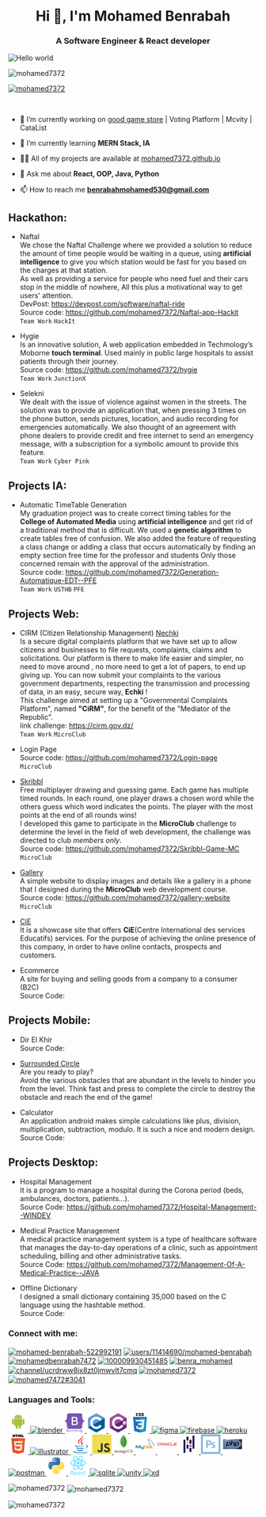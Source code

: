 <h1 align="center">Hi 👋, I'm Mohamed Benrabah</h1>
<h3 align="center">A Software Engineer & React developer</h3>

<img src="https://raw.githubusercontent.com/sagar-viradiya/sagar-viradiya/master/resources/banner.png" alt="Hello world">

<p align="left"> <img src="https://komarev.com/ghpvc/?username=mohamed7372&label=Profile%20views&color=0e75b6&style=flat" alt="mohamed7372" /> </p>

<p align="left"> <a href="https://github.com/ryo-ma/github-profile-trophy"><img src="https://github-profile-trophy.vercel.app/?username=mohamed7372" alt="mohamed7372" /></a> </p>

<p align="left"> <a href="https://twitter.com/" target="blank"><img src="https://img.shields.io/twitter/follow/?logo=twitter&style=for-the-badge" alt="" /></a> </p>

- 🔭 I’m currently working on [good game store](https://github.com/mohamed7372/Good-Game-Store) | Voting Platform | Mcvity | CataList

- 🌱 I’m currently learning **MERN Stack, IA**

- 👨‍💻 All of my projects are available at [mohamed7372.github.io](mohamed7372.github.io)

- 💬 Ask me about **React, OOP, Java, Python**

- 📫 How to reach me **benrabahmohamed530@gmail.com**

## Hackathon:
- Naftal </br>
We chose the Naftal Challenge where we provided a solution to reduce the amount of time people would be waiting in a queue, using <b>artificial intelligence</b> to give you which station would be fast for you based on the charges at that station.</br>
As well as providing a service for people who need fuel and their cars stop in the middle of nowhere, All this plus a motivational way to get users' attention.</br>
DevPost: https://devpost.com/software/naftal-ride </br>
Source code: https://github.com/mohamed7372/Naftal-app-Hackit </br>
`Team Work` `HackIt`

- Hygie </br>
Is an innovative solution, A web application embedded in Techmology’s Moborne <b>touch terminal</b>. Used mainly in public large hospitals to assist patients through their journey.</br>
Source code: https://github.com/mohamed7372/hygie </br>
`Team Work` `JunctionX`

- Selekni </br>
We dealt with the issue of violence against women in the streets. The solution was to provide an application that, when pressing 3 times on the phone button, sends pictures, location, and audio recording for emergencies automatically. We also thought of an agreement with phone dealers to provide credit and free internet to send an emergency message, with a subscription for a symbolic amount to provide this feature.</br>
`Team Work` `Cyber Pink`

## Projects IA:
- Automatic TimeTable Generation</br>
My graduation project was to create correct timing tables for the <b>College of Automated Media</b> using <b>artificial intelligence</b> and get rid of a traditional method that is difficult. We used a <b>genetic algorithm</b> to create tables free of confusion. We also added the feature of requesting a class change or adding a class that occurs automatically by finding an empty section free time for the professor and students Only those concerned remain with the approval of the administration. </br>
Source code: https://github.com/mohamed7372/Generation-Automatique-EDT--PFE </br>
`Team Work` `USTHB` `PFE`

## Projects Web:
- CIRM (Citizen Relationship Management) [Nechki](https://astounding-pasca-8d705c.netlify.app/)</br>
Is a secure digital complaints platform that we have set up to allow citizens and businesses to file requests, complaints, claims and solicitations. Our platform is there to make life easier and simpler, no need to move around , no more need to get a lot of papers, to end up giving up. You can now submit your complaints to the various government departments, respecting the transmission and processing of data, in an easy, secure way, <b>Echki</b> !</br>
This challenge aimed at setting up a "Governmental Complaints Platform", named <b>"CiRM"</b>, for the benefit of the "Mediator of the Republic".</br>
link challenge: https://cirm.gov.dz/ </br>
`Team Work` `MicroClub`

- Login Page</br>
Source code: https://github.com/mohamed7372/Login-page </br>
`MicroClub`

- [Skribbl](https://benrabah-skribbl.herokuapp.com/)</br>
Free multiplayer drawing and guessing game. Each game has multiple timed rounds. In each round, one player draws a chosen word while the others guess which word indicates the points. The player with the most points at the end of all rounds wins!</br>
I developed this game to participate in the <b>MicroClub</b> challenge to determine the level in the field of web development, the challenge was directed to club <i>members only</i>.</br>
Source code: https://github.com/mohamed7372/Skribbl-Game-MC </br>
`MicroClub`

- [Gallery](https://benrabah-gallery.herokuapp.com/)</br>
A simple website to display images and details like a gallery in a phone that I designed during the <b>MicroClub</b> web development course.</br>
Source code: https://github.com/mohamed7372/gallery-website </br>
`MicroClub`

- [CiE](https://benrabah-cie.herokuapp.com/)</br>
It is a showcase site that offers <b>CiE</b>(Centre International des services Educatifs) services. For the purpose of achieving the online presence of this company, in order to have online contacts, prospects and customers. </br>

- Ecommerce </br>
A site for buying and selling goods from a company to a consumer (B2C)</br>
Source Code: 

## Projects Mobile:
- Dir El Khir </br>
Source Code: 

- [Surrounded Circle](https://play.google.com/store/apps/details?id=com.axegames.surroundedcircle&hl=en&gl=US)</br>
Are you ready to play?</br>
Avoid the various obstacles that are abundant in the levels to hinder you from the level. Think fast and press to complete the circle to destroy the obstacle and reach the end of the game!</br>

- Calculator </br>
An application android makes simple calculations like plus, division, multiplication, subtraction, modulo. It is such a nice and modern design.</br>
Source Code: 


## Projects Desktop:
- Hospital Management </br>
It is a program to manage a hospital during the Corona period (beds, ambulances, doctors, patients...).</br>
Source Code: https://github.com/mohamed7372/Hospital-Management--WINDEV

- Medical Practice Management </br>
A medical practice management system is a type of healthcare software that manages the day-to-day operations of a clinic, such as appointment scheduling, billing and other administrative tasks.</br>
Source Code: https://github.com/mohamed7372/Management-Of-A-Medical-Practice--JAVA

- Offline Dictionary </br>
I designed a small dictionary containing 35,000 based on the C language using the hashtable method. </br>
Source Code: 

<h3 align="left">Connect with me:</h3>
<p align="left">
<a href="https://linkedin.com/in/mohamed-benrabah-522992191" target="blank"><img align="center" src="https://raw.githubusercontent.com/rahuldkjain/github-profile-readme-generator/master/src/images/icons/Social/linked-in-alt.svg" alt="mohamed-benrabah-522992191" height="30" width="40" /></a>
<a href="https://stackoverflow.com/users/users/11414690/mohamed-benrabah" target="blank"><img align="center" src="https://raw.githubusercontent.com/rahuldkjain/github-profile-readme-generator/master/src/images/icons/Social/stack-overflow.svg" alt="users/11414690/mohamed-benrabah" height="30" width="40" /></a>
<a href="https://kaggle.com/mohamedbenrabah7472" target="blank"><img align="center" src="https://raw.githubusercontent.com/rahuldkjain/github-profile-readme-generator/master/src/images/icons/Social/kaggle.svg" alt="mohamedbenrabah7472" height="30" width="40" /></a>
<a href="https://fb.com/100009930451485" target="blank"><img align="center" src="https://raw.githubusercontent.com/rahuldkjain/github-profile-readme-generator/master/src/images/icons/Social/facebook.svg" alt="100009930451485" height="30" width="40" /></a>
<a href="https://instagram.com/benra_mohamed" target="blank"><img align="center" src="https://raw.githubusercontent.com/rahuldkjain/github-profile-readme-generator/master/src/images/icons/Social/instagram.svg" alt="benra_mohamed" height="30" width="40" /></a>
<a href="https://www.youtube.com/c/channel/ucrdrww8jx8zt0jmwvlt7cmq" target="blank"><img align="center" src="https://raw.githubusercontent.com/rahuldkjain/github-profile-readme-generator/master/src/images/icons/Social/youtube.svg" alt="channel/ucrdrww8jx8zt0jmwvlt7cmq" height="30" width="40" /></a>
<a href="https://www.leetcode.com/mohamed7372" target="blank"><img align="center" src="https://raw.githubusercontent.com/rahuldkjain/github-profile-readme-generator/master/src/images/icons/Social/leet-code.svg" alt="mohamed7372" height="30" width="40" /></a>
<a href="https://discord.gg/mohamed7472#3041" target="blank"><img align="center" src="https://raw.githubusercontent.com/rahuldkjain/github-profile-readme-generator/master/src/images/icons/Social/discord.svg" alt="mohamed7472#3041" height="30" width="40" /></a>
</p>

<h3 align="left">Languages and Tools:</h3>
<p align="left"> <a href="https://developer.android.com" target="_blank" rel="noreferrer"> <img src="https://raw.githubusercontent.com/devicons/devicon/master/icons/android/android-original-wordmark.svg" alt="android" width="40" height="40"/> </a> <a href="https://www.blender.org/" target="_blank" rel="noreferrer"> <img src="https://download.blender.org/branding/community/blender_community_badge_white.svg" alt="blender" width="40" height="40"/> </a> <a href="https://getbootstrap.com" target="_blank" rel="noreferrer"> <img src="https://raw.githubusercontent.com/devicons/devicon/master/icons/bootstrap/bootstrap-plain-wordmark.svg" alt="bootstrap" width="40" height="40"/> </a> <a href="https://www.cprogramming.com/" target="_blank" rel="noreferrer"> <img src="https://raw.githubusercontent.com/devicons/devicon/master/icons/c/c-original.svg" alt="c" width="40" height="40"/> </a> <a href="https://www.w3schools.com/cs/" target="_blank" rel="noreferrer"> <img src="https://raw.githubusercontent.com/devicons/devicon/master/icons/csharp/csharp-original.svg" alt="csharp" width="40" height="40"/> </a> <a href="https://www.w3schools.com/css/" target="_blank" rel="noreferrer"> <img src="https://raw.githubusercontent.com/devicons/devicon/master/icons/css3/css3-original-wordmark.svg" alt="css3" width="40" height="40"/> </a> <a href="https://www.figma.com/" target="_blank" rel="noreferrer"> <img src="https://www.vectorlogo.zone/logos/figma/figma-icon.svg" alt="figma" width="40" height="40"/> </a> <a href="https://firebase.google.com/" target="_blank" rel="noreferrer"> <img src="https://www.vectorlogo.zone/logos/firebase/firebase-icon.svg" alt="firebase" width="40" height="40"/> </a> <a href="https://heroku.com" target="_blank" rel="noreferrer"> <img src="https://www.vectorlogo.zone/logos/heroku/heroku-icon.svg" alt="heroku" width="40" height="40"/> </a> <a href="https://www.w3.org/html/" target="_blank" rel="noreferrer"> <img src="https://raw.githubusercontent.com/devicons/devicon/master/icons/html5/html5-original-wordmark.svg" alt="html5" width="40" height="40"/> </a> <a href="https://www.adobe.com/in/products/illustrator.html" target="_blank" rel="noreferrer"> <img src="https://www.vectorlogo.zone/logos/adobe_illustrator/adobe_illustrator-icon.svg" alt="illustrator" width="40" height="40"/> </a> <a href="https://www.java.com" target="_blank" rel="noreferrer"> <img src="https://raw.githubusercontent.com/devicons/devicon/master/icons/java/java-original.svg" alt="java" width="40" height="40"/> </a> <a href="https://developer.mozilla.org/en-US/docs/Web/JavaScript" target="_blank" rel="noreferrer"> <img src="https://raw.githubusercontent.com/devicons/devicon/master/icons/javascript/javascript-original.svg" alt="javascript" width="40" height="40"/> </a> <a href="https://www.mongodb.com/" target="_blank" rel="noreferrer"> <img src="https://raw.githubusercontent.com/devicons/devicon/master/icons/mongodb/mongodb-original-wordmark.svg" alt="mongodb" width="40" height="40"/> </a> <a href="https://www.mysql.com/" target="_blank" rel="noreferrer"> <img src="https://raw.githubusercontent.com/devicons/devicon/master/icons/mysql/mysql-original-wordmark.svg" alt="mysql" width="40" height="40"/> </a> <a href="https://www.oracle.com/" target="_blank" rel="noreferrer"> <img src="https://raw.githubusercontent.com/devicons/devicon/master/icons/oracle/oracle-original.svg" alt="oracle" width="40" height="40"/> </a> <a href="https://pandas.pydata.org/" target="_blank" rel="noreferrer"> <img src="https://raw.githubusercontent.com/devicons/devicon/2ae2a900d2f041da66e950e4d48052658d850630/icons/pandas/pandas-original.svg" alt="pandas" width="40" height="40"/> </a> <a href="https://www.photoshop.com/en" target="_blank" rel="noreferrer"> <img src="https://raw.githubusercontent.com/devicons/devicon/master/icons/photoshop/photoshop-line.svg" alt="photoshop" width="40" height="40"/> </a> <a href="https://www.php.net" target="_blank" rel="noreferrer"> <img src="https://raw.githubusercontent.com/devicons/devicon/master/icons/php/php-original.svg" alt="php" width="40" height="40"/> </a> <a href="https://postman.com" target="_blank" rel="noreferrer"> <img src="https://www.vectorlogo.zone/logos/getpostman/getpostman-icon.svg" alt="postman" width="40" height="40"/> </a> <a href="https://www.python.org" target="_blank" rel="noreferrer"> <img src="https://raw.githubusercontent.com/devicons/devicon/master/icons/python/python-original.svg" alt="python" width="40" height="40"/> </a> <a href="https://reactjs.org/" target="_blank" rel="noreferrer"> <img src="https://raw.githubusercontent.com/devicons/devicon/master/icons/react/react-original-wordmark.svg" alt="react" width="40" height="40"/> </a> <a href="https://www.sqlite.org/" target="_blank" rel="noreferrer"> <img src="https://www.vectorlogo.zone/logos/sqlite/sqlite-icon.svg" alt="sqlite" width="40" height="40"/> </a> <a href="https://unity.com/" target="_blank" rel="noreferrer"> <img src="https://www.vectorlogo.zone/logos/unity3d/unity3d-icon.svg" alt="unity" width="40" height="40"/> </a> <a href="https://www.adobe.com/products/xd.html" target="_blank" rel="noreferrer"> <img src="https://cdn.worldvectorlogo.com/logos/adobe-xd.svg" alt="xd" width="40" height="40"/> </a> </p>

<p><img align="left" src="https://github-readme-stats.vercel.app/api/top-langs?username=mohamed7372&show_icons=true&locale=en&layout=compact" alt="mohamed7372" /></p>

<p>&nbsp;<img align="center" src="https://github-readme-stats.vercel.app/api?username=mohamed7372&show_icons=true&locale=en" alt="mohamed7372" /></p>

<p><img align="center" src="https://github-readme-streak-stats.herokuapp.com/?user=mohamed7372&" alt="mohamed7372" /></p>
